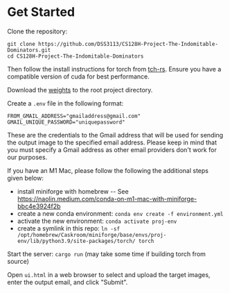 # Get Started

Clone the repository:
```
git clone https://github.com/DSS3113/CS128H-Project-The-Indomitable-Dominators.git
cd CS128H-Project-The-Indomitable-Dominators
```

Then follow the install instructions for torch from [tch-rs](https://github.com/LaurentMazare/tch-rs#getting-started).
Ensure you have a compatible version of cuda for best performance.

Download the [weights](https://drive.google.com/file/d/1KxgrUkgC3TeRWmW8GEmf9QWU4n5-KCpU/view?usp=sharing) to the root project directory.

Create a `.env` file in the following format:
```
FROM_GMAIL_ADDRESS="gmailaddress@gmail.com"
GMAIL_UNIQUE_PASSWORD="uniquepassword"
```
These are the credentials to the Gmail address that will be used for sending the output image to the specified email address. Please keep in mind that you must specify a Gmail address as other email providers don't work for our purposes.

If you have an M1 Mac, please follow the following the additional steps given below:
- install miniforge with homebrew -- See https://naolin.medium.com/conda-on-m1-mac-with-miniforge-bbc4e3924f2b
- create a new conda environment: `conda env create -f environment.yml`
- activate the new environment: `conda activate proj-env`
- create a symlink in this repo: `ln -sf /opt/homebrew/Caskroom/miniforge/base/envs/proj-env/lib/python3.9/site-packages/torch/ torch`

Start the server: `cargo run` (may take some time if building torch from source)

Open `ui.html` in a web browser to select and upload the target images, enter the output email, and click "Submit".
